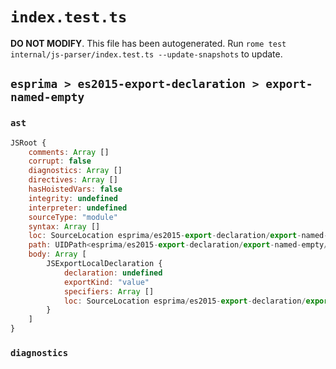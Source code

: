 # `index.test.ts`

**DO NOT MODIFY**. This file has been autogenerated. Run `rome test internal/js-parser/index.test.ts --update-snapshots` to update.

## `esprima > es2015-export-declaration > export-named-empty`

### `ast`

```javascript
JSRoot {
	comments: Array []
	corrupt: false
	diagnostics: Array []
	directives: Array []
	hasHoistedVars: false
	integrity: undefined
	interpreter: undefined
	sourceType: "module"
	syntax: Array []
	loc: SourceLocation esprima/es2015-export-declaration/export-named-empty/input.js 1:0-2:0
	path: UIDPath<esprima/es2015-export-declaration/export-named-empty/input.js>
	body: Array [
		JSExportLocalDeclaration {
			declaration: undefined
			exportKind: "value"
			specifiers: Array []
			loc: SourceLocation esprima/es2015-export-declaration/export-named-empty/input.js 1:0-1:10
		}
	]
}
```

### `diagnostics`

```

```
